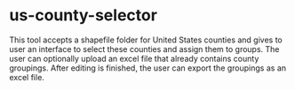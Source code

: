 # us-county-selector
This tool accepts a shapefile folder for United States counties and gives to user an interface to select these counties and assign them to groups. The user can optionally upload an excel file that already contains county groupings. After editing is finished, the user can export the groupings as an excel file.
